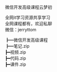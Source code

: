 微信开发高级课程云梦初

全网it学习资源共享学习<br>全网课程都有，欢迎私聊<br>微信：jerryttom<br>

┣━微信开发高级课程<br> ┣━笔记.zip<br> ┣━视频.zip<br> ┣━代码.zip<br> ┣━课件.zip